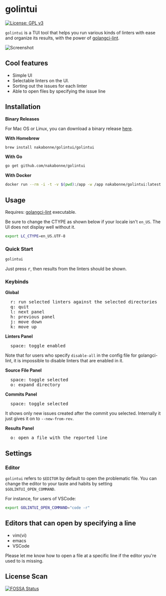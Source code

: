 # golintui

[![License: GPL v3](https://img.shields.io/badge/License-GPLv3-blue.svg)](https://www.gnu.org/licenses/gpl-3.0)

`golintui` is a TUI tool that helps you run various kinds of linters with ease and organize its results, with the power of [golangci-lint](https://github.com/golangci/golangci-lint).

![Screenshot](golintui.gif)

## Cool features

- Simple UI
- Selectable linters on the UI.
- Sorting out the issues for each linter
- Able to open files by specifying the issue line


## Installation

**Binary Releases**

For Mac OS or Linux, you can download a binary release [here](https://github.com/nakabonne/golintui/releases).

**With Homebrew**

```bash
brew install nakabonne/golintui/golintui
```

**With Go**

```bash
go get github.com/nakabonne/golintui
```

**With Docker**

```bash
docker run --rm -i -t -v $(pwd):/app -w /app nakabonne/golintui:latest golintui
```

## Usage

Requires: [golangci-lint](https://github.com/golangci/golangci-lint) executable.  
  
Be sure to change the CTYPE as shown below if your locale isn't `en_US`. The UI does not display well without it.

```bash
export LC_CTYPE=en_US.UTF-8
```

### Quick Start

```bash
golintui
```

Just press <kbd>r</kbd>, then results from the linters should be shown.

### Keybinds

**Global**

<pre>
  <kbd>r</kbd>: run selected linters against the selected directories
  <kbd>q</kbd>: quit
  <kbd>l</kbd>: next panel
  <kbd>h</kbd>: previous panel
  <kbd>j</kbd>: move down
  <kbd>k</kbd>: move up
</pre>

**Linters Panel**

<pre>
  <kbd>space</kbd>: toggle enabled
</pre>

Note that for users who specify `disable-all` in the config file for golangci-lint, it is impossible to disable linters that are enabled in it.

**Source File Panel**

<pre>
  <kbd>space</kbd>: toggle selected
  <kbd>o</kbd>: expand directory
</pre>

**Commits Panel**

<pre>
  <kbd>space</kbd>: toggle selected
</pre>

It shows only new issues created after the commit you selected. Internally it just gives it on to `--new-from-rev`.

**Results Panel**

<pre>
  <kbd>o</kbd>: open a file with the reported line
</pre>

## Settings

### Editor
`golintui` refers to `$EDITOR` by default to open the problematic file. You can change the editor to your taste and habits by setting `$GOLINTUI_OPEN_COMMAND`.  

For instance, for users of VSCode:

```bash
export GOLINTUI_OPEN_COMMAND="code -r"
```

## Editors that can open by specifying a line

- vim(vi)
- emacs
- VSCode

Please let me know how to open a file at a specific line if the editor you're used to is missing.

## License Scan

[![FOSSA Status](https://app.fossa.com/api/projects/custom%2B19582%2Fssh%3A%2F%2Fgit%40github.com%2Fnakabonne%2Fgolintui.git.svg?type=large)](https://app.fossa.com/projects/custom%2B19582%2Fssh%3A%2F%2Fgit%40github.com%2Fnakabonne%2Fgolintui.git?ref=badge_large)
